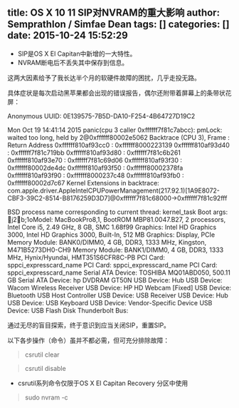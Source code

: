title: OS X 10 11 SIP对NVRAM的重大影响
author: Semprathlon / Simfae Dean
tags: []
categories: []
date: 2015-10-24 15:52:29
---
- SIP是OS X El Capitan中新增的一大特性。
- NVRAM断电后不丢失其中保存到信息。

这两大因素给予了我长达半个月的软硬件故障的困扰，几乎走投无路。

具体症状是每次启动黑苹果都会出现的错误报告，偶尔还附带着屏幕上的条带状花屏：   
<!--more-->
   
Anonymous UUID:       0E139575-7B5D-DA10-F254-4B64727D19C2

Mon Oct 19 14:41:14 2015
panic(cpu 3 caller 0xffffff7f81c7abcc): pmLock: waited too long, held by 2@0xffffff80002e5062
Backtrace (CPU 3), Frame : Return Address
0xffffff810af93cc0 : 0xffffff8000223139 
0xffffff810af93d40 : 0xffffff7f81c719bb 
0xffffff810af93d80 : 0xffffff7f81c6b261 
0xffffff810af93e70 : 0xffffff7f81c69d06 
0xffffff810af93f30 : 0xffffff80002de4dc 
0xffffff810af93f50 : 0xffffff80002378fa 
0xffffff810af93f90 : 0xffffff8000237c48 
0xffffff810af93fb0 : 0xffffff80002d7c67 
      Kernel Extensions in backtrace:
         com.apple.driver.AppleIntelCPUPowerManagement(217.92.1)[1A9E8072-CBF3-39C2-8514-B8176259D3D7]@0xffffff7f81c68000->0xffffff7f81c92fff

BSD process name corresponding to current thread: kernel_task
Boot args: j2b;1oModel: MacBookPro8,1, BootROM MBP81.0047.B27, 2 processors, Intel Core i5, 2.49 GHz, 8 GB, SMC 1.68f99
Graphics: Intel HD Graphics 3000, Intel HD Graphics 3000, Built-In, 512 MB
Graphics: Display, PCIe
Memory Module: BANK0/DIMM0, 4 GB, DDR3, 1333 MHz, Kingston, M471B5273DH0-CH9
Memory Module: BANK1/DIMM0, 4 GB, DDR3, 1333 MHz, Hynix/Hyundai, HMT351S6CFR8C-PB
PCI Card: sppci_expresscard_name
PCI Card: sppci_expresscard_name
PCI Card: sppci_expresscard_name
Serial ATA Device: TOSHIBA MQ01ABD050, 500.11 GB
Serial ATA Device: hp       DVDRAM GT50N
USB Device: Hub
USB Device: Wacom Wireless Receiver
USB Device: HP HD Webcam [Fixed]
USB Device: Bluetooth USB Host Controller
USB Device: USB Receiver
USB Device: Hub
USB Device: USB Keyboard
USB Device: Vendor-Specific Device
USB Device: USB Flash Disk
Thunderbolt Bus:    


通过无尽的盲目探索，终于意识到应当关闭SIP，重置SIP。

以下各步操作（命令）虽并不都必需，但可充分排除故障：   
   
> csrutil clear   

> csrutil disable   
   
- csrutil系列命令仅限于OS X El Capitan Recovery 分区中使用

> sudo nvram -c
